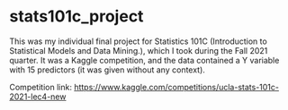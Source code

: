 # stats101c_project

This was my individual final project for Statistics 101C (Introduction to Statistical Models and Data Mining.), which I took during the Fall 2021 quarter. It was a Kaggle competition, and the data contained a Y variable with 15 predictors (it was given without any context).

Competition link: https://www.kaggle.com/competitions/ucla-stats-101c-2021-lec4-new
